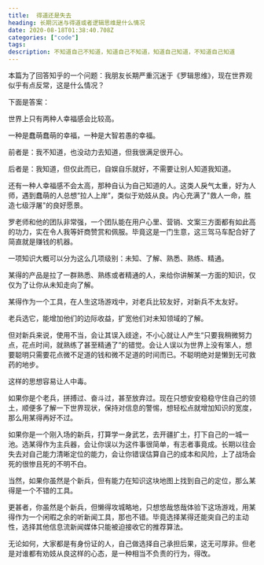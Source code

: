 ```yaml
---
title:  得道还是失去
heading: 长期沉迷与得道或者逻辑思维是什么情况
date: 2020-08-18T01:38:40.708Z
categories: ["code"]
tags: 
description: 不知道自己不知道，知道自己不知道，知道自己知道，不知道自己知道
---
```


本篇为了回答知乎的一个问题：我朋友长期严重沉迷于《罗辑思维》，现在世界观似乎有点反常，这是什么情况？

下面是答案：


世界上只有两种人幸福感会比较高。

一种是蠢萌蠢萌的幸福，一种是大智若愚的幸福。

前者是：我不知道，也没动力去知道，但我很满足很开心。

后者是：我知道，但仅此而已，自娱自乐就好，不需要让别人知道我知道。

还有一种人幸福感不会太高，那种自认为自己知道的人。这类人戾气太重，好为人师，遇到蠢萌的人总想“拉人上岸”，类似于劝妓从良。内心充满了"救人一命，胜造七级浮屠"的良好愿景。

罗老师和他的团队非常强，一个团队能在用户心里、营销、文案三方面都有如此高的功力，实在令人我等奸商赞赏和佩服。毕竟这是一门生意，这三驾马车配合好了简直就是赚钱的机器。


一项知识大概可以分为这么几项级别：未知、了解、熟悉、熟练、精通。

某得的产品是拉了一群熟悉、熟练或者精通的人，来给你讲解某一方面的知识，仅仅为了让你从未知走向了解。

某得作为一个工具，在人生这场游戏中，对老兵比较友好，对新兵不太友好。

老兵选它，能增加他们的边际收益，扩宽他们对未知领域的了解。

但对新兵来说，使用不当，会让其误入歧途，不小心就让人产生“只要我稍微努力点，花点时间，就熟练了甚至精通了”的错觉。会让人误以为世界上没有笨人，想要聪明只需要花点微不足道的钱和微不足道的时间而已。不聪明绝对是懒到无可救药的地步。

这样的思想容易让人中毒。

如果你是个老兵，拼搏过、奋斗过，甚至放弃过。现在只想安安稳稳守住自己的领土，顺便多了解一下世界现状，保持对信息的警惕，想轻松点就增加知识的宽度，那么用某得再好不过。

如果你是一个刚入场的新兵，打算学一身武艺，去开疆扩土，打下自己的一城一池。选某得作为主兵器，会让你误以为这件事很简单，有志者事竟成。长期以往会失去对自己能力清晰定位的能力，会让你错误估算自己的成本和风险，上了战场会死的很惨且死的不明不白。

当然，如果你虽然是个新兵，但有能力在知识这块地图上找到自己的定位，那么某得是一个不错的工具。

更甚者，你虽然是个新兵，但懒得攻城略地，只想悠哉悠哉体验下这场游戏，用某得作为一个闲暇之余的听新闻工具，那也不错。毕竟选择某得还能突自己的主动性，选择其他信息流新闻媒体只能被迫接收它的推荐算法。

无论如何，大家都是有身份证的人，自己做选择自己承担后果，这无可厚非。但老是对谁都有劝妓从良这样的心态，是一种相当不负责的行为，得改。




